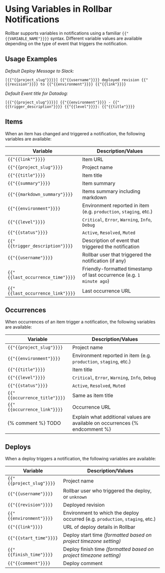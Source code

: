 # Using Variables in Rollbar Notifications

Rollbar supports variables in notifications using a familiar `{{"{{VARIABLE_NAME"}}}}` syntax.  Different variable values are available depending on the type of event that triggers the notification.

## Usage Examples

_Default Deploy Message to Slack:_

`[{{"{{project_slug"}}}}] {{"{{username"}}}} deployed revision {{"{{revision"}}}} to {{"{{environment"}}}} {{"{{link"}}}}`

_Default Event title for Datadog:_

`[{{"{{project_slug"}}}}] {{"{{environment"}}}} - {{"{{trigger_description"}}}} {{"{{level"}}}}: {{"{{title"}}}}`

## Items
When an item has changed and triggered a notification, the following variables are available:

Variable | Description/Values
---------| ------------
`{{"{{link""}}}}` | Item URL
`{{"{{project_slug"}}}}` | Project name
`{{"{{title"}}}}` | Item title
`{{"{{summary"}}}}`| Item summary
`{{"{{markdown_summary"}}}}` | Items summary including markdown
`{{"{{environment"}}}}` | Environment reported in item (e.g. `production`, `staging`, etc.)
`{{"{{level"}}}}` | `Critical`, `Error`, `Warning`, `Info`, `Debug`
`{{"{{status"}}}}` | `Active`, `Resolved`, `Muted`
`{{"{{trigger_description"}}}}` | Description of event that triggered the notification
`{{"{{username"}}}}` | Rollbar user that triggered the notification (if any)
`{{"{{last_occurrence_time"}}}}` | Friendly-formatted timestamp of last occurrence (e.g. `1 minute ago`)
`{{"{{last_occurrence_link"}}}}` | Last occurrence URL

## Occurrences
When occurrences of an item trigger a notification, the following variables are available:

Variable | Description/Values
---------| ------------
`{{"{{project_slug"}}}}` | Project name
`{{"{{environment"}}}}` | Environment reported in item (e.g. `production`, `staging`, etc.)
`{{"{{title"}}}}`| Item title
`{{"{{level"}}}}` | `Critical`, `Error`, `Warning`, `Info`, `Debug`
`{{"{{status"}}}}` | `Active`, `Resolved`, `Muted`
`{{"{{occurrence_title"}}}}` | Same as item title
`{{"{{occurrence_link"}}}}` | Occurrence URL
{% comment %} TODO | Explain what additional values are available on occurrences {% endcomment %}

## Deploys
When a deploy triggers a notification, the following variables are available:

Variable | Description/Values
---------| ------------
`{{"{{project_slug"}}}}` | Project name
`{{"{{username"}}}}` | Rollbar user who triggered the deploy, or `unknown`
`{{"{{revision"}}}}` | Deployed revision
`{{"{{environment"}}}}` | Environment to which the deploy occurred (e.g. `production`, `staging`, etc.)
`{{"{{link"}}}}` | URL of deploy details in Rollbar
`{{"{{start_time"}}}}` | Deploy start time _(formatted based on project timezone setting)_
`{{"{{finish_time"}}}}`| Deploy finish time _(formatted based on project timezone setting)_
`{{"{{comment"}}}}` | Deploy comment
